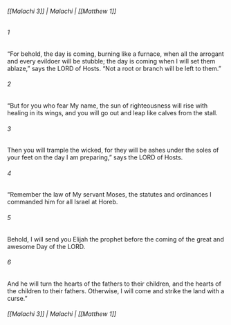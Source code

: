 ###### [[Malachi 3]] | Malachi | [[Matthew 1]]

###### 1
“For behold, the day is coming, burning like a furnace, when all the arrogant and every evildoer will be stubble; the day is coming when I will set them ablaze,” says the LORD of Hosts. “Not a root or branch will be left to them.”
###### 2
“But for you who fear My name, the sun of righteousness will rise with healing in its wings, and you will go out and leap like calves from the stall.
###### 3
Then you will trample the wicked, for they will be ashes under the soles of your feet on the day I am preparing,” says the LORD of Hosts.
###### 4
“Remember the law of My servant Moses, the statutes and ordinances I commanded him for all Israel at Horeb.
###### 5
Behold, I will send you Elijah the prophet before the coming of the great and awesome Day of the LORD.
###### 6
And he will turn the hearts of the fathers to their children, and the hearts of the children to their fathers. Otherwise, I will come and strike the land with a curse.”

###### [[Malachi 3]] | Malachi | [[Matthew 1]]
